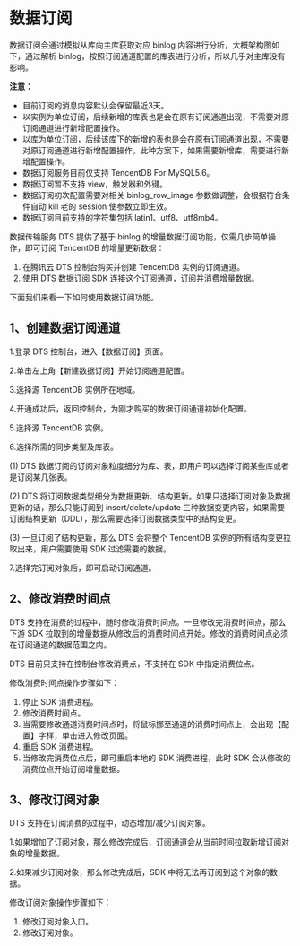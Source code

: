 # 数据订阅
数据订阅会通过模拟从库向主库获取对应 binlog 内容进行分析，大概架构图如下，通过解析 binlog，按照订阅通道配置的库表进行分析，所以几乎对主库没有影响。
 
**注意：**
* 目前订阅的消息内容默认会保留最近3天。
* 以实例为单位订阅，后续新增的库表也是会在原有订阅通道出现，不需要对原订阅通道进行新增配置操作。
* 以库为单位订阅，后续该库下的新增的表也是会在原有订阅通道出现，不需要对原订阅通道进行新增配置操作。此种方案下，如果需要新增库，需要进行新增配置操作。
* 数据订阅服务目前仅支持 TencentDB For MySQL5.6。
* 数据订阅暂不支持 view，触发器和外键。
* 数据订阅初次配置需要对相关 binlog_row_image 参数做调整，会根据符合条件自动 kill 老的 session 使参数立即生效。
* 数据订阅目前支持的字符集包括 latin1、utf8、utf8mb4。


数据传输服务 DTS 提供了基于 binlog 的增量数据订阅功能，仅需几步简单操作，即可订阅 TencentDB 的增量更新数据：
1.	在腾讯云 DTS 控制台购买并创建 TencentDB 实例的订阅通道。
2.	使用 DTS 数据订阅 SDK 连接这个订阅通道，订阅并消费增量数据。

下面我们来看一下如何使用数据订阅功能。

## 1、创建数据订阅通道

1.登录 DTS 控制台，进入【数据订阅】页面。

2.单击左上角【新建数据订阅】开始订阅通道配置。

3.选择源 TencentDB 实例所在地域。

4.开通成功后，返回控制台，为刚才购买的数据订阅通道初始化配置。

5.选择源 TencentDB 实例。

6.选择所需的同步类型及库表。

(1)	DTS 数据订阅的订阅对象粒度细分为库、表，即用户可以选择订阅某些库或者是订阅某几张表。

(2)	DTS 将订阅数据类型细分为数据更新、结构更新。如果只选择订阅对象及数据更新的话，那么只能订阅到 insert/delete/update 三种数据变更内容，如果需要订阅结构更新（DDL），那么需要选择订阅数据类型中的结构变更。

(3)	一旦订阅了结构更新，那么 DTS 会将整个 TencentDB 实例的所有结构变更拉取出来，用户需要使用 SDK 过滤需要的数据。
 
7.选择完订阅对象后，即可启动订阅通道。

## 2、修改消费时间点

DTS 支持在消费的过程中，随时修改消费时间点。一旦修改完消费时间点，那么下游 SDK 拉取到的增量数据从修改后的消费时间点开始。修改的消费时间点必须在订阅通道的数据范围之内。

DTS 目前只支持在控制台修改消费点，不支持在 SDK 中指定消费位点。

修改消费时间点操作步骤如下：
1. 停止 SDK 消费进程。
2. 修改消费时间点。
3. 当需要修改通道消费时间点时，将鼠标挪至通道的消费时间点上，会出现【配置】字样，单击进入修改页面。
4. 重启 SDK 消费进程。
5. 当修改完消费位点后，即可重启本地的 SDK 消费进程，此时 SDK 会从修改的消费位点开始订阅增量数据。

## 3、修改订阅对象

DTS 支持在订阅消费的过程中，动态增加/减少订阅对象。

1.如果增加了订阅对象，那么修改完成后，订阅通道会从当前时间拉取新增订阅对象的增量数据。

2.如果减少订阅对象，那么修改完成后，SDK 中将无法再订阅到这个对象的数据。

修改订阅对象操作步骤如下：
1. 修改订阅对象入口。
2. 修改订阅对象。









